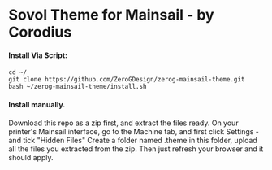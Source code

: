 # Sovol Theme for Mainsail - by Corodius
    
#### Install Via Script:
    cd ~/
    git clone https://github.com/ZeroGDesign/zerog-mainsail-theme.git
    bash ~/zerog-mainsail-theme/install.sh

#### Install manually.

Download this repo as a zip first, and extract the files ready.
On your printer's Mainsail interface, go to the Machine tab, and first click Settings - and tick "Hidden Files"
Create a folder named .theme
in this folder, upload all the files you extracted from the zip. Then just refresh your browser and it should apply.